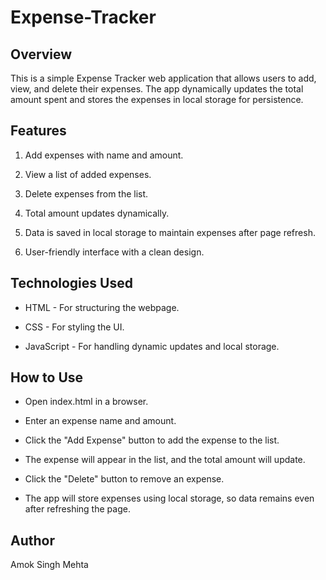 # Expense-Tracker

## Overview

This is a simple Expense Tracker web application that allows users to add, view, and delete their expenses. The app dynamically updates the total amount spent and stores the expenses in local storage for persistence.

## Features

1. Add expenses with name and amount.

2. View a list of added expenses.

3. Delete expenses from the list.

4. Total amount updates dynamically.

5. Data is saved in local storage to maintain expenses after page refresh.

6. User-friendly interface with a clean design.

## Technologies Used

- HTML - For structuring the webpage.

- CSS - For styling the UI.

- JavaScript - For handling dynamic updates and local storage.

## How to Use

- Open index.html in a browser.

- Enter an expense name and amount.

- Click the "Add Expense" button to add the expense to the list.

- The expense will appear in the list, and the total amount will update.

- Click the "Delete" button to remove an expense.

- The app will store expenses using local storage, so data remains even after refreshing the page.

## Author

Amok Singh Mehta